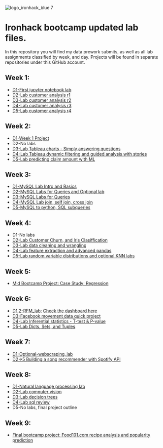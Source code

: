 ![logo_ironhack_blue 7](https://user-images.githubusercontent.com/23629340/40541063-a07a0a8a-601a-11e8-91b5-2f13e4e6b441.png)

# Ironhack bootcamp updated lab files.
In this repository you will find my data prework submits, as well as all lab assignments classified by week, and day.
Projects will be found in separate repositories under this GitHub account.
 
  

## Week 1:  
* [D1-First jupyter notebook lab](https://github.com/Alex-Skp/Alex-Data-Bootcamp-Deliverables/tree/main/Week1/D1-jupyter-notebook-lab)   
* [D2-Lab customer analysis r1](https://github.com/Alex-Skp/Alex-Data-Bootcamp-Deliverables/tree/main/Week1/D2-lab-customer-analysis-r1 ) 
* [D3-Lab customer analysis r2](https://github.com/Alex-Skp/Alex-Data-Bootcamp-Deliverables/tree/main/Week1/D3-lab-customer-analysis-r2)
* [D4-Lab customer analysis r3](https://github.com/Alex-Skp/Alex-Data-Bootcamp-Deliverables/tree/main/Week1/D4-lab-customer-analysis-r3)
* [D5-Lab customer analysis r4](https://github.com/Alex-Skp/Alex-Data-Bootcamp-Deliverables/tree/main/Week1/D5-lab-customer-analysis-r4)
  
## Week 2:  
* [D1-Week 1 Project](https://github.com/Alex-Skp/Week-1-Project)  
* D2-No labs 
* [D3-Lab Tableau charts - Simply answering questions](https://public.tableau.com/profile/alex2690#!/vizhome/Challenge1_1Tableau/Challenge2_4)
* [D4-Lab Tableau dynamic filtering and guided analysis with stories](https://public.tableau.com/profile/alex2690#!/vizhome/Europeevolutionofcrops/Europeevolutionofcrops)
* [D5-Lab predicting claim amount with ML](https://github.com/Alex-Skp/Alex-Data-Bootcamp-Deliverables/tree/main/Week2/D5)

## Week 3:
* [D1-MySQL Lab Intro and Basics](https://github.com/Alex-Skp/Alex-Data-Bootcamp-Deliverables/tree/main/Week3/D1)  
* [D2-MySQL Labs for Queries and Optional lab](https://github.com/Alex-Skp/Alex-Data-Bootcamp-Deliverables/tree/main/Week3/D2) 
* [D3-MySQL Labs for Queries](https://github.com/Alex-Skp/Alex-Data-Bootcamp-Deliverables/tree/main/Week3/D3)  
* [D4-MySQL Lab join, self join, cross join](https://github.com/Alex-Skp/Alex-Data-Bootcamp-Deliverables/tree/main/Week3/D4)
* [D5-MySQL to python, SQL subqueries](https://github.com/Alex-Skp/Alex-Data-Bootcamp-Deliverables/tree/main/Week3/D5)

## Week 4:  
* D1-No labs  
* [D2-Lab Customer Churn, and Iris Clasiffication](https://github.com/Alex-Skp/Alex-Data-Bootcamp-Deliverables/tree/main/Week4/D2)
* [D3-Lab data cleaning and wrangling](https://github.com/Alex-Skp/Alex-Data-Bootcamp-Deliverables/tree/main/Week4/D3/lab-data-cleaning-and-wrangling)
* [D4-Lab feature extraction and advanced pandas ](https://github.com/Alex-Skp/Alex-Data-Bootcamp-Deliverables/tree/main/Week4/D4)
* [D5-Lab random variable distributions and optional KNN labs](https://github.com/Alex-Skp/Alex-Data-Bootcamp-Deliverables/tree/main/Week4/D5)

## Week 5:  
 * [Mid Bootcamp Project: Case Study: Regression](https://github.com/Alex-Skp/Case-Study-Regression) 

## Week 6:  
* [D1,2-RFM_lab:](https://github.com/Alex-Skp/Alex-Data-Bootcamp-Deliverables/blob/main/Week6/D1/RFM%20lab/RFM_lab.md) [Check the dashboard here](https://public.tableau.com/profile/alex2690#!/vizhome/RFManalysisbasic/Dashboard2?publish=yes)
* [D3-Facebook movement data quick project](https://github.com/Alex-Skp/Alex-Data-Bootcamp-Deliverables/tree/main/Week6/D3/Facebook%20movement%20data)
* [D4-Lab Inferential statistics - T-test & P-value](https://github.com/Alex-Skp/Alex-Data-Bootcamp-Deliverables/tree/main/Week6/D4)
* [D5-Lab Dicts, Sets, and Tuples](https://github.com/Alex-Skp/Alex-Data-Bootcamp-Deliverables/tree/main/Week6/D5/02_lab-tuple-set-dict) 

## Week 7:  
* [D1-Optional-webscraping_lab](https://github.com/Alex-Skp/Alex-Data-Bootcamp-Deliverables/tree/main/Week7/D1)  
* [D2->5 Building a song recommender with Spotify API](https://github.com/Alex-Skp/Music-recommender-with-Spotipy)

## Week 8:  
* [D1-Natural language processing lab](https://github.com/Alex-Skp/Alex-Data-Bootcamp-Deliverables/tree/main/Week8/D1/NLP%20lab)  
* [D2-Lab computer vision]( https://github.com/Alex-Skp/Alex-Data-Bootcamp-Deliverables/tree/main/Week8/D2/Computer%20Vision%20Lab) 
* [D3-Lab decision trees](https://github.com/Alex-Skp/Alex-Data-Bootcamp-Deliverables/tree/main/Week8/D3/cookies-lab-decision-trees)  
* [D4-Lab sql review](https://github.com/Alex-Skp/Alex-Data-Bootcamp-Deliverables/tree/main/Week8/D4/sql-lab)  
* D5-No labs, final project outline  

## Week 9:  
* [Final bootcamp project: Food101.com recipe analysis and popularity prediction](https://github.com/Alex-Skp/Recipe-Popularity-Predictor)

